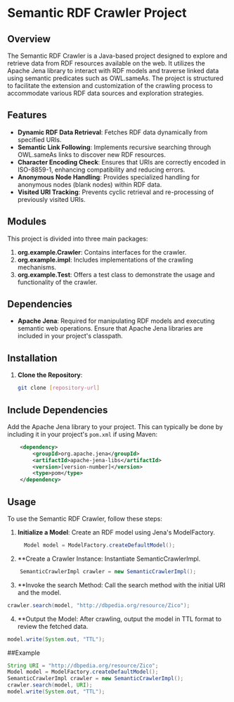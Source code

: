 # Semantic RDF Crawler Project

## Overview
The Semantic RDF Crawler is a Java-based project designed to explore and retrieve data from RDF resources available on the web. It utilizes the Apache Jena library to interact with RDF models and traverse linked data using semantic predicates such as OWL.sameAs. The project is structured to facilitate the extension and customization of the crawling process to accommodate various RDF data sources and exploration strategies.

## Features
- **Dynamic RDF Data Retrieval**: Fetches RDF data dynamically from specified URIs.
- **Semantic Link Following**: Implements recursive searching through OWL.sameAs links to discover new RDF resources.
- **Character Encoding Check**: Ensures that URIs are correctly encoded in ISO-8859-1, enhancing compatibility and reducing errors.
- **Anonymous Node Handling**: Provides specialized handling for anonymous nodes (blank nodes) within RDF data.
- **Visited URI Tracking**: Prevents cyclic retrieval and re-processing of previously visited URIs.

## Modules
This project is divided into three main packages:
1. **org.example.Crawler**: Contains interfaces for the crawler.
2. **org.example.impl**: Includes implementations of the crawling mechanisms.
3. **org.example.Test**: Offers a test class to demonstrate the usage and functionality of the crawler.

## Dependencies
- **Apache Jena**: Required for manipulating RDF models and executing semantic web operations. Ensure that Apache Jena libraries are included in your project's classpath.

## Installation
1. **Clone the Repository**: 
   ```bash
   git clone [repository-url]

## Include Dependencies
Add the Apache Jena library to your project. This can typically be done by including it in your project's `pom.xml` if using Maven:

```xml
    <dependency>
        <groupId>org.apache.jena</groupId>
        <artifactId>apache-jena-libs</artifactId>
        <version>[version-number]</version>
        <type>pom</type>
    </dependency>
```
## Usage

To use the Semantic RDF Crawler, follow these steps:

1. **Initialize a Model**: Create an RDF model using Jena's ModelFactory.
   ```java
     Model model = ModelFactory.createDefaultModel();
    ```
2. **Create a Crawler Instance: Instantiate SemanticCrawlerImpl.
  ```java
      SemanticCrawlerImpl crawler = new SemanticCrawlerImpl();
  ```
3. **Invoke the search Method: Call the search method with the initial URI and the model.
```java
crawler.search(model, "http://dbpedia.org/resource/Zico");
```
4. **Output the Model: After crawling, output the model in TTL format to review the fetched data.
```java
model.write(System.out, "TTL");
```

##Example
```java
String URI = "http://dbpedia.org/resource/Zico";
Model model = ModelFactory.createDefaultModel();
SemanticCrawlerImpl crawler = new SemanticCrawlerImpl();
crawler.search(model, URI);
model.write(System.out, "TTL");
```


